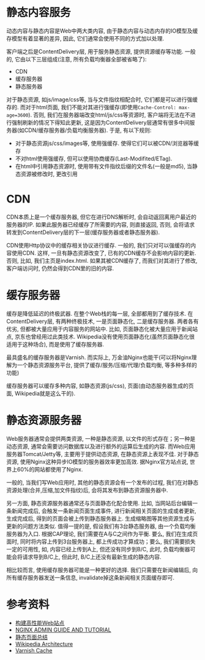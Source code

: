 # 静态内容服务
动态内容与静态内容是Web中两大类内容, 由于静态内容与动态内存的IO模型及缓存模型有着显著的差异, 因此, 它们通常会使用不同的方式加以处理.

客户端之后是ContentDelivery层, 用于服务静态资源, 提供资源缓存等功能. 一般的, 它由以下三层组成(注意, 所有负载均衡器全部被省略了):

+ CDN
+ 缓存服务器
+ 静态服务器

对于静态资源, 如js/image/css等, 当与文件指纹相配合时, 它们都是可以进行强缓存的. 而对于html页面, 我们不能对其进行强缓存(即使用`Cache-Control: max-age=3600`). 否则, 我们在服务器端改变html/js/css等资源时, 客户端将无法在不进行强制刷新的情况下得知此更新, 这是因为ContentDelivery层通常有很多中间服务器(如CDN/缓存服务器/负载均衡服务器). 于是, 有以下规则:

+ 对于静态资源js/css/images等, 使用强缓存. 使得它们可以被CDN/浏览器等缓存
+ 不对html使用强缓存, 但可以使用协商缓存(Last-Modifited/ETag).
+ 在html中引用静态资源时, 使用带有文件指纹后缀的文件名(一般是md5), 当静态资源被修改时, 更改引用

# CDN
CDN本质上是一个缓存服务器, 但它在进行DNS解析时, 会自动返回离用户最近的服务器的IP. 如果此服务器已经缓存了所需要的内容, 则直接返回, 否则, 会将请求转发到ContentDelivery层的下一层(缓存服务器或者静态服务器).

CDN使用Http协议中的缓存相关协议进行缓存. 一般的, 我们只对可以强缓存的内容使用CDN. 这样, 一旦有静态资源改变了, 已有的CDN缓存不会影响内容的更新. 否则, 比如, 我们主页是index.html. 如果其被CDN缓存了, 而我们对其进行了修改, 客户端访问时, 仍然会得到CDN里的旧的内容.

# 缓存服务器
缓存是降低延迟的终极武器. 在整个Web栈的每一层, 全部都用到了缓存技术. 在ContentDelivery层, 有两种终极技术, 一是页面静态化, 二是缓存服务器. 两者各有优劣, 但都被大量应用于内容服务的网站中. 比如, 页面静态化被大量应用于新闻站点, 京东也曾经用过此类技术. Wikipedia没有使用页面静态化(虽然页面静态化很适用于这种场合), 而是使用了缓存服务器.

最具盛名的缓存服务器是Varnish. 而实际上, 万金油Nginx也能干(可以将Nginx理解为一个静态资源服务平台, 提供了缓存/服务/压缩/代理/负载均衡, 等多种多样的功能)

缓存服务器可以缓存多种内容, 如静态资源(js/css), 页面(由动态服务器生成的页面, Wikipedia就是这么干的).

# 静态资源服务器
Web服务器通常会提供两类资源, 一种是静态资源, 以文件的形式存在；另一种是动态资源, 通常会需要访问数据库以及进行额外的运算后生成的内容. 而Web应用服务器Tomcat/Jetty等, 主要用于提供动态资源, 在静态资源上表现不佳. 对于静态资源, 使用Nginx这种异步IO模型的服务器效率更加高效. 据Nginx官方站点说, 世界上60%的网站都使用了Nginx.

一般的, 当我们写Web应用时, 其他的静态资源会有一个发布的过程, 我们在对静态资源处理(合并,压缩,加文件指纹)后, 会将其发布到静态资源服务器中.

另一方面, 静态资源服务器通常还与页面静态化配合使用. 比如, 当网站后台编辑一条新闻完成后, 会触发一条新闻页面生成事件, 进行新闻相关页面的生成或者更新, 生成完成后, 得到的页面会被上传到静态服务器上. 生成缩略图等其他资源生成与更新的问题方法类似. 值得一提的是, 假设我们有3台静态服务器, 由一个负载均衡服务器为入口. 根据CAP理论, 我们需要在A与C之间作为平衡. 要么, 我们在生成页面时, 同时将内容上传到3台服务器上, 都上传成功才算成功；要么, 我们需要损失一定的可用性, 如, 内容已经上传到A上, 但还没有同步到B/C, 此时, 负载均衡器可能会将请求导到B/C上, 但此时, B/C上还没有最新生成的静态内容.

相比较而言, 使用缓存服务器可能是一种更好的选择. 我们只需要在新闻编辑后, 向所有缓存服务器发送一条信息, invalidate掉这条新闻相关页面缓存即可.

# 参考资料
+ [构建高性能Web站点](https://read.douban.com/ebook/1410608/)
+ [NGINX ADMIN GUIDE AND TUTORIAL](https://www.nginx.com/resources/admin-guide/)
+ [静态页面总结](http://wuqq.me/blogs/architecture/StaticPages.md)
+ [Wikipedia Architecture](http://perspectives.mvdirona.com/2008/12/wikipedia-architecture/)
+ [Varnish Cache](https://www.varnish-cache.org/)
